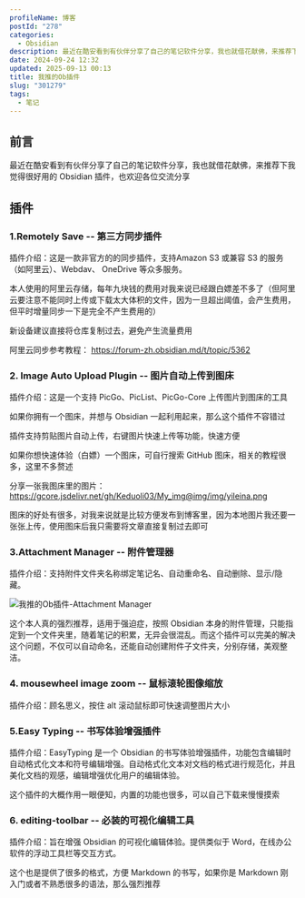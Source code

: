 ```yaml
---
profileName: 博客
postId: "278"
categories:
  - Obsidian
description: 最近在酷安看到有伙伴分享了自己的笔记软件分享，我也就借花献佛，来推荐下我觉得很好用的 Obsidian 插件，也欢迎各位交流分享
date: 2024-09-24 12:32
updated: 2025-09-13 00:13
title: 我推的Ob插件
slug: "301279"
tags:
  - 笔记
---
```


## 前言

最近在酷安看到有伙伴分享了自己的笔记软件分享，我也就借花献佛，来推荐下我觉得很好用的 Obsidian 插件，也欢迎各位交流分享

<!--more-->

## 插件
### 1.Remotely Save -- 第三方同步插件

插件介绍：这是一款非官方的的同步插件，支持Amazon S3 或兼容 S3 的服务（如阿里云）、Webdav、 OneDrive 等众多服务。

本人使用的阿里云存储，每年九块钱的费用对我来说已经跟白嫖差不多了（但阿里云要注意不能同时上传或下载太大体积的文件，因为一旦超出阈值，会产生费用，但平时增量同步一下是完全不产生费用的）

新设备建议直接将仓库复制过去，避免产生流量费用

阿里云同步参考教程： https://forum-zh.obsidian.md/t/topic/5362

### 2. Image Auto Upload Plugin -- 图片自动上传到图床

插件介绍：这是一个支持 PicGo、PicList、PicGo-Core 上传图片到图床的工具

如果你拥有一个图床，并想与 Obsidian 一起利用起来，那么这个插件不容错过

插件支持剪贴图片自动上传，右键图片快速上传等功能，快速方便

如果你想快速体验（白嫖）一个图床，可自行搜索 GitHub 图床，相关的教程很多，这里不多赘述

分享一张我图床里的图片： https://gcore.jsdelivr.net/gh/Keduoli03/My_img@img/img/yileina.png

图床的好处有很多，对我来说就是比较方便发布到博客里，因为本地图片我还要一张张上传，使用图床后我只需要将文章直接复制过去即可

### 3.Attachment Manager -- 附件管理器

插件介绍：支持附件文件夹名称绑定笔记名、自动重命名、自动删除、显示/隐藏。

![我推的Ob插件-Attachment Manager](https://gcore.jsdelivr.net/gh/Keduoli03/My_img@img/img/%E6%88%91%E6%8E%A8%E7%9A%84Ob%E6%8F%92%E4%BB%B6-Attachment%20Manager.png)

这个本人真的强烈推荐，适用于强迫症，按照 Obsidian 本身的附件管理，只能指定到一个文件夹里，随着笔记的积累，无异会很混乱。而这个插件可以完美的解决这个问题，不仅可以自动命名，还能自动创建附件子文件夹，分别存储，美观整洁。

### 4. mousewheel image zoom -- 鼠标滚轮图像缩放

插件介绍：顾名思义，按住 alt 滚动鼠标即可快速调整图片大小

### 5.Easy Typing --  书写体验增强插件

插件介绍：EasyTyping 是一个 Obsidian 的书写体验增强插件，功能包含编辑时自动格式化文本和符号编辑增强。自动格式化文本对文档的格式进行规范化，并且美化文档的观感，编辑增强优化用户的编辑体验。

这个插件的大概作用一眼便知，内置的功能也很多，可以自己下载来慢慢摸索

### 6. editing-toolbar -- 必装的可视化编辑工具

插件介绍：旨在增强 Obsidian 的可视化编辑体验。提供类似于 Word，在线办公软件的浮动工具栏等交互方式。

这个也是提供了很多的格式，方便 Markdown 的书写，如果你是 Markdown 刚入门或者不熟悉很多的语法，那么强烈推荐

